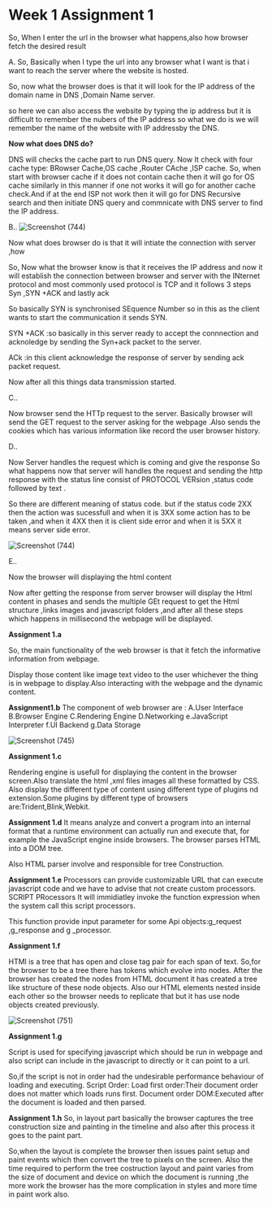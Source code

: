 # Week 1 Assignment 1


So, When I enter the url in the browser what happens,also how browser fetch the desired result

 A.  So, Basically when I type the url into any browser what I want is that i want to reach the server where the website is hosted.

So, now what the browser does is that it will look for the IP address of the domain name in DNS ,Domain Name server.

so here we can also access the website by typing the ip address but it is difficult to remember the nubers of the IP address so what we do is we will remember the name of the website with IP addressby the DNS.

**Now what does DNS do?**

DNS will checks  the cache part to run DNS query. Now It check with four cache type:
BRowser Cache,OS cache ,Router CAche ,ISP cache.
So, when start with browser cache if it does not contain cache then it will go for OS cache similarly in this manner if one not works it will go for another cache check.And if at the end ISP not work then it will go for DNS Recursive search and then initiate DNS query and commnicate with DNS server to find the IP address.


B..
![Screenshot (744)](https://user-images.githubusercontent.com/117532446/202266630-06fe71fb-286a-4fca-a049-c55b671b585f.png)

Now what does browser do is that it will intiate the connection with server ,how

So, Now what the browser know is that it receives the IP address and now it will establish the connection between browser and server with the INternet protocol and most commonly used protocol is TCP and it follows 3 steps Syn ,SYN +ACK and lastly  ack

So basically SYN is synchronised SEquence Number so in this as the client wants to start the communication it sends SYN.

SYN +ACK :so basically in this server ready to accept the connnection and acknoledge by sending the Syn+ack packet to the server.

ACk :in this client acknowledge the response of server by sending  ack packet request.

Now after all this things data transmission started.

C..

Now browser send the HTTp request to the server.
Basically browser will send the GET request to the server asking for the webpage .Also sends the cookies which has various information like record the user browser history.


D..

Now Server handles the request which is coming and give the response
So what happens now that server will handles the request and sending the http response with the status line consist of PROTOCOL VERsion ,status code followed by text .

So there are different meaning of status code.
but if the status code 2XX then the action was sucessfull and when it is 3XX some action has to be taken ,and when it 4XX then it is client side error and when it is 5XX it means server side error.

 
 

 
![Screenshot (744)](https://user-images.githubusercontent.com/117532446/202266721-d08d4c58-64bd-4f90-ac62-86d343d9c9b7.png)



E..

Now the browser will displaying the html content

Now after getting the response from server browser will display the Html content in phases and sends the multiple GEt request to get the Html structure ,links images and javascript folders ,and after all these steps which happens in millisecond the webpage will be displayed.


**Assignment 1.a**

So, the main functionality of the web browser is that it fetch the informative information from webpage.

Display those content like image text video to the user whichever the thing is in webpage to display.Also interacting with the webpage and the dynamic content.




**Assignment1.b**
The component of web browser are :
A.User Interface
B.Browser Engine
C.Rendering Engine
D.Networking
e.JavaScript Interpreter
f.UI Backend
g.Data Storage
 
![Screenshot (745)](https://user-images.githubusercontent.com/117532446/202266821-ad48852f-61eb-4999-91a0-53f44c3719fd.png)


**Assignment 1.c**

Rendering engine is usefull for displaying the content in the browser screen.Also translate the html ,xml files images all these formatted by CSS.
Also display the different type of content using different type of plugins nd extension.Some plugins by different type of browsers are:Trident,Blink,Webkit.

**Assignment 1.d**
It means analyze and convert a program into an internal format that a runtime environment can actually run and execute that, for example the JavaScript engine inside browsers. The browser parses HTML into a DOM tree. 

Also HTML parser involve and responsible for tree Construction.

**Assignment 1.e**
Processors can provide customizable URL that can execute javascript code and we have to advise that not create custom processors.
SCRIPT PRocessors
It will immidiatley invoke the function expression when the system call this script processors.

This function provide input parameter for some Api objects:g_request ,g_response and g _processor.



**Assignment 1.f**

HTMl is a tree that has open and close tag pair for each span of text. So,for the browser to be a tree there has tokens which evolve into nodes.
After the browser has created the nodes from HTML document it has created a tree like structure of these node objects. Also our HTML elements nested inside each other so the browser 
needs to replicate that but it has use node objects created previously.

![Screenshot (751)](https://user-images.githubusercontent.com/117532446/202272239-57d4ba3f-566f-48df-8097-86b018e01a6b.png)



**Assignment 1.g**

Script is used for specifying javascript which should be run in webpage and also script can include in the javascript to directly or it can point to a url.

So,if the script is not in order had the undesirable performance behaviour of loading and executing.
Script Order:
Load first order:Their document order does not matter which loads runs first.
Document order DOM:Executed after the document is loaded and then parsed.

**Assignment 1.h**
So, in layout part basically the browser captures the tree construction size and painting in the timeline and also after this process it goes to the paint part.

So,when the layout is complete the browser then issues paint setup and paint events which then convert the tree to pixels on the screen.
Also the time required to perform the tree costruction layout and paint varies from the size of document and device on which the document is running ,the more work the browser has the more complication in styles and more time in paint work also.



